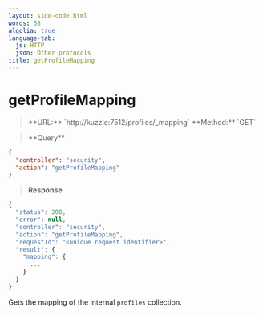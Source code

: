 ```yaml
---
layout: side-code.html
words: 58
algolia: true
language-tab:
  js: HTTP
  json: Other protocols
title: getProfileMapping
---
```



# getProfileMapping



<blockquote class="js">
<p>
**URL:** `http://kuzzle:7512/profiles/_mapping`  
**Method:** `GET`
</p>
</blockquote>

<blockquote class="json">
<p>
**Query**
</p>
</blockquote>

```json
{
  "controller": "security",
  "action": "getProfileMapping"
}
```

>**Response**

```javascript
{
  "status": 200,                     
  "error": null,                     
  "controller": "security",
  "action": "getProfileMapping",
  "requestId": "<unique request identifier>",
  "result": {
    "mapping": {
      ...
    }
  }
}
```

Gets the mapping of the internal `profiles` collection.
